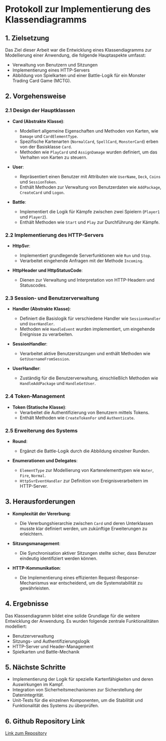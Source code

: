 # Protokoll zur Implementierung des Klassendiagramms

## 1. Zielsetzung
Das Ziel dieser Arbeit war die Entwicklung eines Klassendiagramms zur Modellierung einer Anwendung, die folgende Hauptaspekte umfasst:
- Verwaltung von Benutzern und Sitzungen
- Implementierung eines HTTP-Servers
- Abbildung von Spielkarten und einer Battle-Logik für ein Monster Trading Card Game (MCTG).

## 2. Vorgehensweise

### 2.1 Design der Hauptklassen
- **Card (Abstrakte Klasse)**:
  - Modelliert allgemeine Eigenschaften und Methoden von Karten, wie `Damage` und `CardElementType`.
  - Spezifische Kartenarten (`NormalCard`, `SpellCard`, `MonsterCard`) erben von der Basisklasse `Card`.
  - Methoden wie `PlayCard` und `AssignDamage` wurden definiert, um das Verhalten von Karten zu steuern.

- **User**:
  - Repräsentiert einen Benutzer mit Attributen wie `UserName`, `Deck`, `Coins` und `SessionToken`.
  - Enthält Methoden zur Verwaltung von Benutzerdaten wie `AddPackage`, `CreateCard` und `Logon`.

- **Battle**:
  - Implementiert die Logik für Kämpfe zwischen zwei Spielern (`Player1` und `Player2`).
  - Enthält Methoden wie `Start` und `Play` zur Durchführung der Kämpfe.

### 2.2 Implementierung des HTTP-Servers
- **HttpSvr**:
  - Implementiert grundlegende Serverfunktionen wie `Run` und `Stop`.
  - Verarbeitet eingehende Anfragen mit der Methode `Incoming`.

- **HttpHeader und HttpStatusCode**:
  - Dienen zur Verwaltung und Interpretation von HTTP-Headern und Statuscodes.

### 2.3 Session- und Benutzerverwaltung
- **Handler (Abstrakte Klasse)**:
  - Definiert die Basislogik für verschiedene Handler wie `SessionHandler` und `UserHandler`.
  - Methoden wie `HandleEvent` wurden implementiert, um eingehende Ereignisse zu verarbeiten.

- **SessionHandler**:
  - Verarbeitet aktive Benutzersitzungen und enthält Methoden wie `GetUsernameFromSession`.

- **UserHandler**:
  - Zuständig für die Benutzerverwaltung, einschließlich Methoden wie `HandleAddPackage` und `HandleGetUser`.

### 2.4 Token-Management
- **Token (Statische Klasse)**:
  - Verarbeitet die Authentifizierung von Benutzern mittels Tokens.
  - Enthält Methoden wie `CreateTokenFor` und `Authenticate`.

### 2.5 Erweiterung des Systems
- **Round**:
  - Ergänzt die Battle-Logik durch die Abbildung einzelner Runden.

- **Enumerationen und Delegates**:
  - `ElementType` zur Modellierung von Kartenelementtypen wie `Water`, `Fire`, `Normal`.
  - `HttpSvrEventHandler` zur Definition von Ereignisverarbeitern im HTTP-Server.

## 3. Herausforderungen
- **Komplexität der Vererbung**:
  - Die Vererbungshierarchie zwischen `Card` und deren Unterklassen musste klar definiert werden, um zukünftige Erweiterungen zu erleichtern.

- **Sitzungsmanagement**:
  - Die Synchronisation aktiver Sitzungen stellte sicher, dass Benutzer eindeutig identifiziert werden können.

- **HTTP-Kommunikation**:
  - Die Implementierung eines effizienten Request-Response-Mechanismus war entscheidend, um die Systemstabilität zu gewährleisten.

## 4. Ergebnisse
Das Klassendiagramm bildet eine solide Grundlage für die weitere Entwicklung der Anwendung. Es wurden folgende zentrale Funktionalitäten modelliert:
- Benutzerverwaltung
- Sitzungs- und Authentifizierungslogik
- HTTP-Server und Header-Management
- Spielkarten und Battle-Mechanik

## 5. Nächste Schritte
- Implementierung der Logik für spezielle Kartenfähigkeiten und deren Auswirkungen im Kampf.
- Integration von Sicherheitsmechanismen zur Sicherstellung der Datenintegrität.
- Unit-Tests für die einzelnen Komponenten, um die Stabilität und Funktionalität des Systems zu überprüfen.

## 6. Github Repository Link
[Link zum Repository](https://github.com/dein-benutzername/dein-repository)
